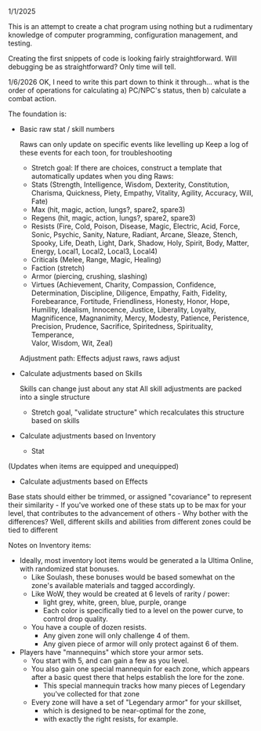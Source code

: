 1/1/2025

This is an attempt to create a chat program using nothing but a rudimentary knowledge of computer programming, configuration management, and testing.

Creating the first snippets of code is looking fairly straightforward.  Will debugging be as straightforward?  Only time will tell.

1/6/2026
OK, I need to write this part down to think it through... what is the order of operations for calculating a) PC/NPC's status, then b) calculate a combat action.

The foundation is:

- Basic raw stat / skill numbers 

	Raws can only update on specific events like levelling up
	Keep a log of these events for each toon, for troubleshooting
	- Stretch goal: If there are choices, construct a template that automatically updates when you ding
	Raws:
	- Stats 	(Strength, Intelligence, Wisdom, Dexterity, Constitution, Charisma,
					Quickness, Piety, Empathy, Vitality, Agility, Accuracy, Will, Fate)
	- Max 		(hit, magic, action, lungs?, spare2, spare3)
	- Regens	(hit, magic, action, lungs?, spare2, spare3)
	- Resists 	(Fire, Cold, Poison, Disease, Magic, 
					Electric, Acid, Force, Sonic, 
					Psychic, Sanity, Nature, Radiant, Arcane,
					Sleaze, Stench, Spooky, Life, Death, 
					Light, Dark, Shadow, Holy,
					Spirit, Body, Matter, Energy,
					Local1, Local2, Local3, Local4)
	- Criticals	(Melee, Range, Magic, Healing)
	- Faction (stretch)
	- Armor 	(piercing, crushing, slashing) 
	- Virtues	(Achievement, Charity, Compassion, Confidence, Determination, Discipline, 
					Diligence, Empathy, Faith, Fidelity, Forebearance, Fortitude, Friendliness, 
					Honesty, Honor, Hope, Humility, Idealism, Innocence, Justice, Liberality, 
					Loyalty, Magnificence, Magnanimity, Mercy, Modesty, Patience, Peristence, 
					Precision, Prudence, Sacrifice, Spiritedness, Spirituality, Temperance,  
					Valor, Wisdom, Wit, Zeal)

	Adjustment path: Effects adjust raws, raws adjust 

- Calculate adjustments based on Skills

	Skills can change just about any stat
	All skill adjustments are packed into a single structure
	- Stretch goal, "validate structure" which recalculates this structure based on skills

- Calculate adjustments based on Inventory
	- Stat 

(Updates when items are equipped and unequipped)

- Calculate adjustments based on Effects

Base stats should either be trimmed, or assigned "covariance" to represent their similarity
	- If you've worked one of these stats up to be max for your level, that contributes
		to the advancement of others
	- Why bother with the differences?  Well, different skills and abilities from different zones 
		could be tied to different 

Notes on Inventory items:
- Ideally, most inventory loot items would be generated a la Ultima Online, with randomized stat bonuses.
	- Like Soulash, these bonuses would be based somewhat on the zone's available materials
		and tagged accordingly.
	- Like WoW, they would be created at 6 levels of rarity / power: 
		- light grey, white, green, blue, purple, orange 
		- Each color is specifically tied to a level on the power curve, to control drop quality.
	- You have a couple of dozen resists.  
		- Any given zone will only challenge 4 of them.
		- Any given piece of armor will only protect against 6 of them.
- Players have "mannequins" which store your armor sets.  
	- You start with 5, and can gain a few as you level.
	- You also gain one special mannequin for each zone, which appears after a basic quest there
		that helps establish the lore for the zone.
		- This special mannequin tracks how many pieces of Legendary you've collected for that zone
	- Every zone will have a set of "Legendary armor" for your skillset, 
		- which is designed to be near-optimal for the zone, 
		- with exactly the right resists, for example.
		








